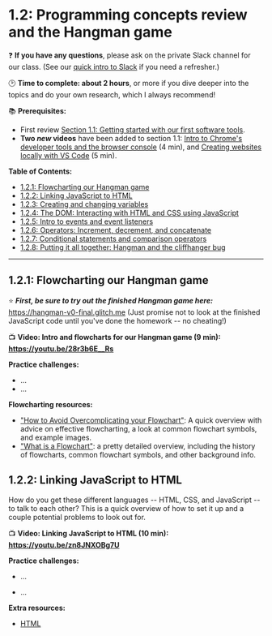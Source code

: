# 1.2: Programming concepts review and the Hangman game

❓ **If you have any questions**, please ask on the private Slack channel for our class. (See our [quick intro to Slack](https://github.com/LearnTeachCode/intro-javascript-class/blob/master/week-1/1-1-initial-tools-intro.md#111-intro-to-slack) if you need a refresher.)

:clock2: **Time to complete: about 2 hours**, or more if you dive deeper into the topics and do your own research, which I always recommend!

:books: **Prerequisites:**
  -  First review [Section 1.1: Getting started with our first software tools](https://github.com/LearnTeachCode/intro-javascript-class/blob/master/week-1/1-1-initial-tools-intro.md).
  - **Two *new* videos** have been added to section 1.1: [Intro to Chrome's developer tools and the browser console](https://youtu.be/O_sJE_3jKZ4) (4 min), and [Creating websites locally with VS Code](https://youtu.be/E4FmXNatxt0) (5 min).

**Table of Contents:**  
  - [1.2.1: Flowcharting our Hangman game](#121-flowcharting-our-hangman-game)
  - [1.2.2: Linking JavaScript to HTML](#122-linking-javascript-to-html)
  - [1.2.3: Creating and changing variables](#123-creating-and-changing-variables)
  - [1.2.4: The DOM: Interacting with HTML and CSS using JavaScript](#124-the-dom-interacting-with-html-and-css-using-javascript)
  - [1.2.5: Intro to events and event listeners](#125-intro-to-events-and-event-listeners)
  - [1.2.6: Operators: Increment, decrement, and concatenate](#126-operators-increment-decrement-and-concatenate)
  - [1.2.7: Conditional statements and comparison operators](#127-conditional-statements-and-comparison-operators)
  - [1.2.8: Putting it all together: Hangman and the cliffhanger bug](#128-putting-it-all-together-hangman-and-the-cliffhanger-bug)

<hr/>


## 1.2.1: Flowcharting our Hangman game

:star: ***First, be sure to try out the finished Hangman game here:*** https://hangman-v0-final.glitch.me (Just promise not to look at the finished JavaScript code until you've done the homework -- no cheating!)

:tv: **Video: Intro and flowcharts for our Hangman game (9 min): https://youtu.be/28r3b6E__Rs**

**Practice challenges:**
  - ...
  - ...

**Flowcharting resources:**
  - ["How to Avoid Overcomplicating your Flowchart"](https://cacoo.com/blog/keep-it-simple-how-to-avoid-overcomplicating-your-flowcharts/): A quick overview with advice on effective flowcharting, a look at common flowchart symbols, and example images.
  - ["What is a Flowchart"](https://www.lucidchart.com/pages/what-is-a-flowchart-tutorial): a pretty detailed overview, including the history of flowcharts, common flowchart symbols, and other background info.


## 1.2.2: Linking JavaScript to HTML

How do you get these different languages -- HTML, CSS, and JavaScript -- to talk to each other? This is a quick overview of how to set it up and a couple potential problems to look out for.

:tv: **Video: Linking JavaScript to HTML (10 min): https://youtu.be/zn8JNXOBg7U**

**Practice challenges:**
  - ...
  
  - ...
  
**Extra resources:**
  - [HTML <script> element](https://developer.mozilla.org/en-US/docs/Web/HTML/Element/script)
  - [HTML <script> defer attribute](https://www.w3schools.com/tags/att_script_defer.asp)
  - [HTML <head> element](https://developer.mozilla.org/en-US/docs/Web/HTML/Element/head)


## 1.2.3: Creating and changing variables

A first look at how to create new variables, change values of existing variables, and how JavaScript reads your code in two separate stages.

:tv: **Video: Creating and changing variables (8 min): https://youtu.be/a0GTqrB2k9c**

**Practice challenges:**
  - ...
  - ...

**Extra resources:**
  - [let - JavaScript](https://developer.mozilla.org/en-US/docs/Web/JavaScript/Reference/Statements/let)
  - [Hoisting MDN](https://developer.mozilla.org/en-US/docs/Glossary/Hoisting)
  - [Hoisting W3Schools](https://www.w3schools.com/js/js_hoisting.asp)


## 1.2.4: The DOM: Interacting with HTML and CSS using JavaScript

:tv: **Video: The DOM: Interacting with HTML and CSS using JavaScript (34 min): https://youtu.be/ZUcTcNyGMlo**

**Practice challenges:**
  - ...
  
  - ...
  
**Extra resources:**
  - [Introduction to the DOM](https://developer.mozilla.org/en-US/docs/Web/API/Document_Object_Model/Introduction)
  - [Document Object Model](https://developer.mozilla.org/en-US/docs/Web/API/Document_Object_Model)
  - [Document](https://developer.mozilla.org/en-US/docs/Web/API/document)
  - [textContent Property](https://developer.mozilla.org/en-US/docs/Web/API/Node/textContent)
  - [HTML attribute reference](https://developer.mozilla.org/en-US/docs/Web/HTML/Attributes)
  - [HTML Element style property](https://developer.mozilla.org/en-US/docs/Web/API/HTMLElement/style)
  
## 1.2.5: Intro to events and event listeners

:tv: **Video: Intro to events and event listeners (19 min): https://youtu.be/UbwCNBCUrhQ**

**Practice challenges:**
  - ...
  
  - ...
  
**Extra resources:**
  - [Event Listeners](https://developer.mozilla.org/en-US/docs/Web/API/EventTarget/addEventListener)
  - [MDN Event Reference](https://developer.mozilla.org/en-US/docs/Web/Events)


## 1.2.6: Operators: Increment, decrement, and concatenate

Here's our first look at arithmetic operators and concatenation in JavaScript, which we'll need in order to count down the number of guesses in our game.

:tv: **Video: Operators: Increment, decrement, and concatenate (9 min): https://youtu.be/0kwAn7YuTwQ**

**Practice challenges:**
  - ...
  
  - ...
  
**Extra resources:**
  - [Increment and decrement](https://developer.mozilla.org/en-US/docs/Web/JavaScript/Reference/Operators/Arithmetic_Operators#Increment_())
  - [String operators and concatenation](https://developer.mozilla.org/en-US/docs/Web/JavaScript/Guide/Expressions_and_Operators#String_operators)

## 1.2.7: Conditional statements and comparison operators

:tv: **Video: Conditional statements and comparison operators (27 min): https://youtu.be/Sf7ZMqjXWHw**

**Practice challenges:**
  - ...
  
  - ...
  
**Extra resources:**
  - [if...else](https://developer.mozilla.org/en-US/docs/Web/JavaScript/Reference/Statements/if...else)
  - [Comparison operators](https://developer.mozilla.org/en-US/docs/Web/JavaScript/Reference/Operators/Comparison_Operators)


## 1.2.8: Putting it all together: Hangman and the cliffhanger bug

:tv: **Video: Putting it all together: Hangman and the cliffhanger bug (13 min): https://youtu.be/OmTq8hkFov0**

**Practice challenges:**
  - ...
  
  - ...

**Extra resources:**
  - ...
  - ...

<br/> :point_right: **Don't forget to do the homework next!** All class materials, homework, cheat sheets, etc are [in this folder on GitHub organized by week](https://github.com/LearnTeachCode/intro-javascript-class).
